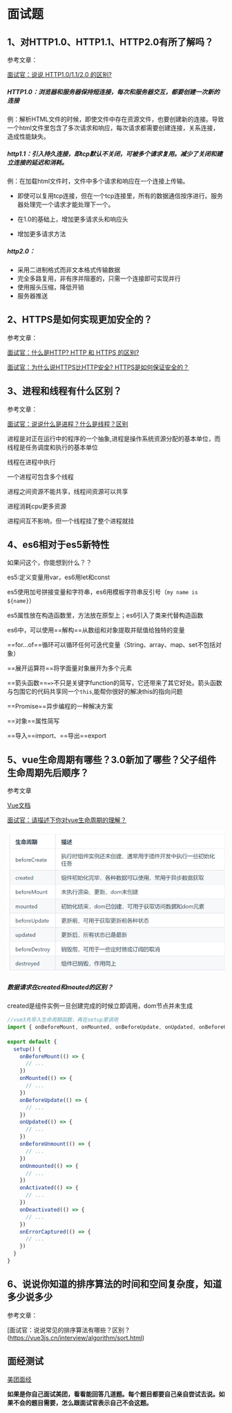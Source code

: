 # 面试题

## 1、对HTTP1.0、HTTP1.1、HTTP2.0有所了解吗？
参考文章：

[面试官：说说 HTTP1.0/1.1/2.0 的区别?](https://vue3js.cn/interview/http/1.0_1.1_2.0.html)

##### HTTP1.0：浏览器和服务器保持短连接，每次和服务器交互，都要创建一次新的连接

例：解析HTML文件的时候，即使文件中存在资源文件，也要创建新的连接。导致一个html文件里包含了多次请求和响应，每次请求都需要创建连接，关系连接，造成性能缺失。

##### http1.1：引入持久连接，即tcp默认不关闭，可被多个请求复用。减少了关闭和建立连接的延迟和消耗。

例：在加载html文件时，文件中多个请求和响应在一个连接上传输。

- 即使可以复用tcp连接，但在一个tcp连接里，所有的数据通信按序进行。服务器处理完一个请求才能处理下一个。

- 在1.0的基础上，增加更多请求头和响应头

- 增加更多请求方法

##### http2.0：

- 采用二进制格式而非文本格式传输数据
- 完全多路复用，非有序并阻塞的，只需一个连接即可实现并行
- 使用报头压缩，降低开销
- 服务器推送




## 2、HTTPS是如何实现更加安全的？

参考文章：

[面试官：什么是HTTP? HTTP 和 HTTPS 的区别?](https://vue3js.cn/interview/http/HTTP_HTTPS.html)

[面试官：为什么说HTTPS比HTTP安全? HTTPS是如何保证安全的？](https://vue3js.cn/interview/http/HTTPS.html)

## 3、进程和线程有什么区别？

参考文章：

[面试官：说说什么是进程？什么是线程？区别](https://vue3js.cn/interview/linux/thread_process.html)

进程是对正在运行中的程序的一个抽象,进程是操作系统资源分配的基本单位，而线程是任务调度和执行的基本单位

线程在进程中执行

一个进程可包含多个线程

进程之间资源不能共享，线程间资源可以共享

进程消耗cpu更多资源

进程间互不影响，但一个线程挂了整个进程就挂


## 4、es6相对于es5新特性

如果问这个，你能想到什么？？

es5:定义变量用var，es6用let和const

es5使用加号拼接变量和字符串，es6用模板字符串反引号（`my name is ${name}`）

es5属性放在构造函数里，方法放在原型上；es6引入了类来代替构造函数

es6中，可以使用==解构==从数组和对象提取并赋值给独特的变量

==for...of==循环可以循环任何可迭代变量（String、array、map、set不包括对象）

==展开运算符==将字面量对象展开为多个元素

==箭头函数==`=>`不只是关键字function的简写，它还带来了其它好处。箭头函数与包围它的代码共享同一个`this`,能帮你很好的解决this的指向问题

==Promise==异步编程的一种解决方案

==对象==属性简写

==导入==import、==导出==export

## 5、vue生命周期有哪些？3.0新加了哪些？父子组件生命周期先后顺序？

参考文章

[Vue文档](https://v3.cn.vuejs.org/)

[面试官：请描述下你对vue生命周期的理解？](https://vue3js.cn/interview/vue/lifecycle.html)

![image-20220124211246244](image-20220124211246244.png)

##### 数据请求在created和mouted的区别？

created是组件实例一旦创建完成的时候立即调用，dom节点并未生成

```js
//vue3先导入生命周期函数，再在setup里调用
import { onBeforeMount, onMounted, onBeforeUpdate, onUpdated, onBeforeUnmount, onUnmounted, onActivated, onDeactivated, onErrorCaptured } from 'vue'

export default {
  setup() {
    onBeforeMount(() => {
      // ... 
    })
    onMounted(() => {
      // ... 
    })
    onBeforeUpdate(() => {
      // ... 
    })
    onUpdated(() => {
      // ... 
    })
    onBeforeUnmount(() => {
      // ... 
    })
    onUnmounted(() => {
      // ... 
    })
    onActivated(() => {
      // ... 
    })
    onDeactivated(() => {
      // ... 
    })
    onErrorCaptured(() => {
      // ... 
    })
  }
}
```



## 6、说说你知道的排序算法的时间和空间复杂度，知道多少说多少

参考文章：

[面试官：说说常见的排序算法有哪些？区别？(https://vue3js.cn/interview/algorithm/sort.html)

## 面经测试

[美团面经](https://www.nowcoder.com/discuss/815431?type=post&order=recall&pos=&page=1&ncTraceId=&channel=-1&source_id=search_post_nctrack&gio_id=B7C3A0DEA789A6A9D30D6FAF97F67F61-1642913371929)

**如果是你自己面试美团，看看能回答几道题。每个题目都要自己亲自尝试去说。如果不会的题目需要，怎么跟面试官表示自己不会这题。**

